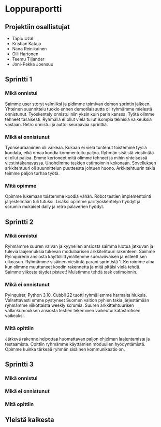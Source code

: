 # Loppuraportti

## Projektiin osallistujat
* Tapio Uzal
* Kristian Kataja
* Nana Reinikainen
* Olli Hartonen
* Teemu Tiljander
* Joni-Pekka Joensuu

## Sprintti 1

### Mikä onnistui

Saimme user storyt valmiiksi ja pidimme toimivan demon sprintin jälkeen. Yhteinen suunnittelu tuokio ennen demotilaisuutta oli ryhmämme mielestä onnistunut.
Työskentely onnistui niin yksin kuin parin kanssa. Työtä olimme tehneet tasaisesti. Ryhmällä ei ollut vielä tullut isompia teknisia vaikeuksia vastaan. Retro
 onnistui ja auttoi seuraavaa sprinttiä.

### Mikä ei onnistunut

Työnseuraaminen oli vaikeaa. Kukaan ei vielä tuntenut toistemme tyyliä koodata, eikä omaa koodia kommentoitu paljoa. Ryhmän sisäistä viestintää ei ollut paljoa.
Emme kertoneet mitä olimme tehneet ja mihin yhteisessä viestintäkanavassa. Unohdimme taskien estimoinnin kokonaan. Sovelluksen arkkitehtuuri oli suunnittelun puutteesta johtuen
 huono. Arkkitehtuurin takia teimme paljon turhaa työtä. 

### Mitä opimme

Opimme lukemaan toistemme koodia vähän. Robot testien implementointi järjestelmään tuli tutuksi. Lisäksi opimme parityöskentelyn hyödyt ja scrumin mukaiset daily ja retro 
palaverien hyödyt. 

## Sprintti 2

### Mikä onnistui

Ryhmämme suuren vaivan ja kyynelien ansiosta saimma luotua jatkuvan ja tulevia laajennuksia tukevan modulaarisen arkkitehtuuri rakenteen. Saimme PyInquirerin
ansiosta käyttöliittymällemme suoraviivaisen ja esteettisen ulkoasun. Ryhmämme sisäinen viestintä parani sprintistä 1. Kerroimme aina kun olimme muuttaneet 
koodin rakennetta ja mitä pitäisi vielä tehdä. Saimme viikosta täydet pisteet! Muistimme tehdä task estimoinnin.

### Mikä ei onnistunut

PyInquirer, Python 3.10, Cubbli 22 tuotti ryhmällemme harmaita hiuksia. Valitettavasti emme pystyneet Suomen valtion pyhien takia järjestämään ryhmämme viikottaista
weekly scrumia. Suuren arkkittehtuurisen vallankumouksen ansiosta testien tekeminen vaikeutui katastrofisen vaikeaksi. 

### Mitä opittiin

Järkevä rakenne helpottaa huomattavan paljon ohjelman laajentamista ja testaamista. Opittiin ryhmämme käyttämien moduulien hyödyntämistä. Opimme kuinka tärkeää
 ryhmän sisäinen kommunikaatio on.

## Sprintti 3

### Mikä onnistui

### Mikä ei onnistunut

### Mitä opittiin

## Yleistä kaikesta

